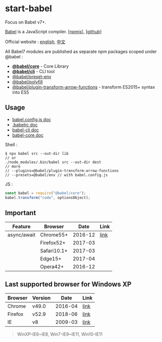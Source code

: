 # start-babel

Focus on Babel v7+.

[Babel] is a JavaScript compiler. [\[npmjs\]](https://www.npmjs.com/package/babel), [\[github\]](https://github.com/babel/babel)

Official website : [english](https://babeljs.io), [中文](https://www.babeljs.cn)

All Babel7 modules are published as separate npm packages scoped under @babel :

- **[@babel/core](https://www.npmjs.com/package/@babel/core)** - Core Library
- **[@babel/cli](https://www.npmjs.com/package/@babel/cli)** - CLI tool
- [@babel/preset-env](https://www.npmjs.com/package/@babel/preset-env)
- [@babel/polyfill](https://www.npmjs.com/package/@babel/polyfill)
- [@babel/plugin-transform-arrow-functions](https://www.npmjs.com/package/@babel/plugin-transform-arrow-functions) - transform ES2015+ syntax into ES5

## Usage

- [babel.config.js doc](https://babeljs.io/docs/en/config-files#project-wide-configuration)
- [.babelrc doc](https://babeljs.io/docs/en/config-files#file-relative-configuration)
- [babel-cli doc](https://babeljs.io/docs/en/babel-cli)
- [babel-core doc](https://babeljs.io/docs/en/babel-core)

Shell :

```shell
$ npx babel src --out-dir lib
// or
./node_modules/.bin/babel src --out-dir dest
// more
// --plugins=@babel/plugin-transform-arrow-functions
// --presets=@babel/env // with babel.config.js
```

JS :

```js
const babel = require("@babel/core");
babel.transform("code", optionsObject);
```



## Important

| Feature     | Browser     | Date    | Link
|-------------|-------------|---------|------
| async/await | Chrome55+   | 2016-12 | [link](https://caniuse.com/#search=async)
|             | Firefox52+  | 2017-03
|             | Safari10.1+ | 2017-03
|             | Edge15+     | 2017-04
|             | Opera42+    | 2016-12

## Last supported browser for Windows XP

| Browser | Version | Date    | Link
|---------|---------|---------|------
| Chrome  | v49.0   | 2016-04 | [link](https://chrome.googleblog.com/2015/11/updates-to-chrome-platform-support.html)
| Firefox | v52.9   | 2018-06 | [link](https://support.mozilla.org/en-US/kb/end-support-windows-xp-and-vista)
| IE      | v8      | 2009-03 | [link](https://support.microsoft.com/help/11531/internet-explorer-system-requirements)

> WinXP-IE6~IE8, Win7-IE9~IE11, Win10-IE11


[Babel]: https://babeljs.io